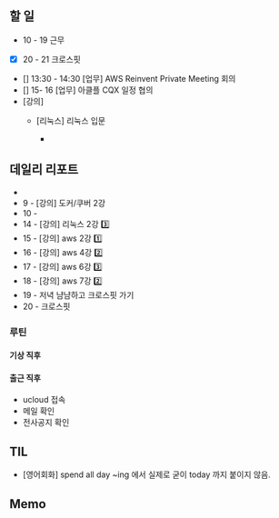 ## 할 일
- 10 - 19 근무
- [x] 20 - 21 크로스핏
- [] 13:30 - 14:30 [업무] AWS Reinvent Private Meeting 회의
- [] 15- 16 [업무] 아클플 CQX 일정 협의 
- [강의]
	- [리눅스] 리눅스 입문

		- 
## 데일리 리포트
-
-  9 - [강의] 도커/쿠버 2강
- 10 - 
- 14 - [강의] 리눅스 2강 3️⃣
- 15 - [강의] aws 2강 1️⃣
- 16 - [강의] aws 4강 2️⃣
- 17 - [강의] aws 6강 3️⃣
- 18 - [강의] aws 7강 2️⃣
- 19 - 저녁 냠냠하고 크로스핏 가기
- 20 - 크로스핏


### 루틴
#### 기상 직후

#### 출근 직후
- ucloud 접속
- 메일 확인
- 전사공지 확인

## TIL
- [영어회화] spend all day ~ing 에서 실제로 굳이 today 까지 붙이지 않음.

## Memo
<!--stackedit_data:
eyJoaXN0b3J5IjpbLTY5MzUzMzI5Miw3MzA5OTgxMTZdfQ==
-->